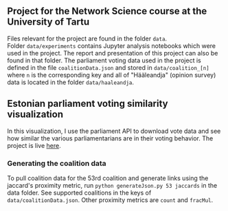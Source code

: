 ## Project for the Network Science course at the University of Tartu

Files relevant for the project are found in the folder `data`.  
Folder `data/experiments` contains Jupyter analysis notebooks which were used in the project. The report and presentation of this project can also be found in that folder.
The parliament voting data used in the project is defined in the file `coalitionData.json` and stored in `data/coalition_[n]` where `n` is the corresponding key and all of "Hääleandja" (opinion survey) data is located in the folder `data/haaleandja`.


## Estonian parliament voting similarity visualization

In this visualization, I use the parliament API to download vote data and see how similar the various parliamentarians are in their voting behavior. The project is live [here](https://fedorst-parlviz.web.app/).

### Generating the coalition data
To pull coalition data for the 53rd coalition and generate links using the jaccard's proximity metric, run `python generateJson.py 53 jaccards` in the data folder. See supported coalitions in the keys of `data/coalitionData.json`. Other proximity metrics are `count` and `fracMul`.
